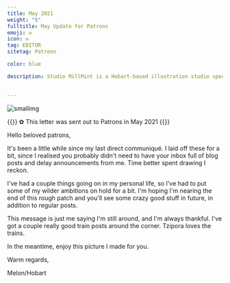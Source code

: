```yaml
---
title: May 2021
weight: "5"
fulltitle: May Update for Patrons
emoji: ✉
icon: ✉️
tag: EDITOR
sitetag: Patreon

color: blue

description: Studio MillMint is a Hobart-based illustration studio specialising in utopian fiction.

 
---
```


![smallimg](https://images.millmint.net/images/mastheads/letters/4.jpg)

{{<note>}}
✿ This letter was sent out to Patrons in May 2021
{{</note>}}

Hello beloved patrons,

It's been a little while since my last direct communiqué. I laid off these for a bit, since I realised you probably didn't need to have your inbox full of blog posts and delay announcements from me. Time better spent drawing I reckon.

I've had a couple things going on in my personal life, so I've had to put some of my wilder ambitions on hold for a bit. I'm hoping I'm nearing the end of this rough patch and you'll see some crazy good stuff in future, in addition to regular posts.

This message is just me saying I'm still around, and I'm always thankful. I've got a couple really good train posts around the corner. Tzipora loves the trains.

In the meantime, enjoy this picture I made for you.

Warm regards,

Melon/Hobart
